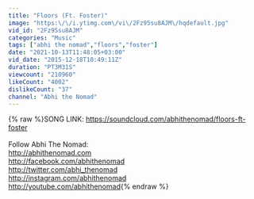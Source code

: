 ```yaml
---
title: "Floors (Ft. Foster)"
image: "https:\/\/i.ytimg.com\/vi\/2Fz95su8AJM\/hqdefault.jpg"
vid_id: "2Fz95su8AJM"
categories: "Music"
tags: ["abhi the nomad","floors","foster"]
date: "2021-10-13T11:48:05+03:00"
vid_date: "2015-12-18T10:49:11Z"
duration: "PT3M31S"
viewcount: "210960"
likeCount: "4002"
dislikeCount: "37"
channel: "Abhi the Nomad"
---
```

{% raw %}SONG LINK: <a rel="nofollow" target="blank" href="https://soundcloud.com/abhithenomad/floors-ft-foster">https://soundcloud.com/abhithenomad/floors-ft-foster</a><br /><br />Follow Abhi The Nomad:<br /><a rel="nofollow" target="blank" href="http://abhithenomad.com">http://abhithenomad.com</a> <br /><a rel="nofollow" target="blank" href="http://facebook.com/abhithenomad">http://facebook.com/abhithenomad</a><br /><a rel="nofollow" target="blank" href="http://twitter.com/abhi_thenomad">http://twitter.com/abhi_thenomad</a><br /><a rel="nofollow" target="blank" href="http://instagram.com/abhithenomad">http://instagram.com/abhithenomad</a><br /><a rel="nofollow" target="blank" href="http://youtube.com/abhithenomad">http://youtube.com/abhithenomad</a>{% endraw %}
